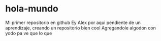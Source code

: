 # hola-mundo
Mi primer repositorio en github
Ey Alex por aqui pendiente de un aprendizaje, creando un repositorio bien cool
Agregandole algodon con yodo pa ve que lo que
